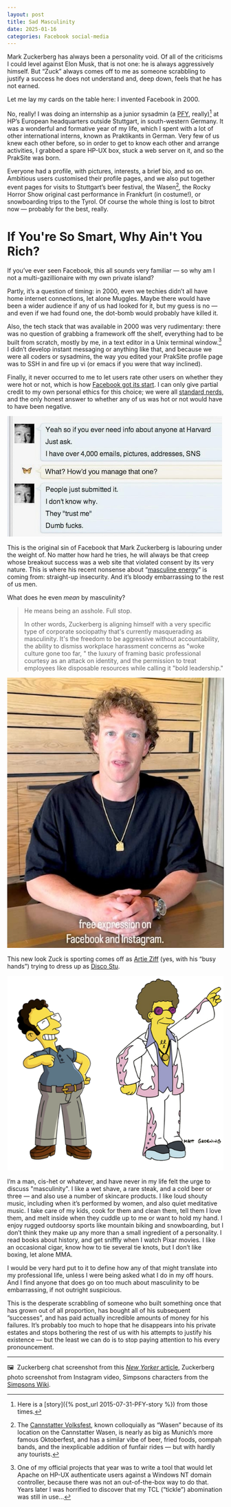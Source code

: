 ```yaml
---
layout: post
title: Sad Masculinity
date: 2025-01-16
categories: Facebook social-media
---
```


Mark Zuckerberg has always been a personality void. Of all of the criticisms I could level against Elon Musk, that is not one: he is always aggressively himself. But “Zuck” always comes off to me as someone scrabbling to justify a success he does not understand and, deep down, feels that he has not earned.

Let me lay my cards on the table here: I invented Facebook in 2000.

No, really! I was doing an internship as a junior sysadmin (a [PFY](https://en.wiktionary.org/wiki/PFY), really)[^1] at HP’s European headquarters outside Stuttgart, in south-western Germany. It was a wonderful and formative year of my life, which I spent with a lot of other international interns, known as Praktikants in German. Very few of us knew each other before, so in order to get to know each other and arrange activities, I grabbed a spare HP-UX box, stuck a web server on it, and so the PrakSite was born.

Everyone had a profile, with pictures, interests, a brief bio, and so on. Ambitious users customised their profile pages, and we also put together event pages for visits to Stuttgart’s beer festival, the Wasen[^2], the Rocky Horror Show original cast performance in Frankfurt (in costume!), or snowboarding trips to the Tyrol. Of course the whole thing is lost to bitrot now — probably for the best, really.

# If You're So Smart, Why Ain't You Rich?

If you’ve ever seen Facebook, this all sounds very familiar — so why am I not a multi-gazillionaire with my own private island?

Partly, it’s a question of timing: in 2000, even we techies didn’t all have home internet connections, let alone Muggles. Maybe there would have been a wider audience if any of us had looked for it, but my guess is no — and even if we had found one, the dot-bomb would probably have killed it. 

Also, the tech stack that was available in 2000 was very rudimentary: there was no question of grabbing a framework off the shelf, everything had to be built from scratch, mostly by me, in a text editor in a Unix terminal window.[^3] I didn’t develop instant messaging or anything like that, and because we were all coders or sysadmins, the way you edited your PrakSite profile page was to SSH in and fire up vi (or emacs if you were that way inclined).

Finally, it never occurred to me to let users rate other users on whether they were hot or not, which is how [Facebook got its start](https://en.wikipedia.org/wiki/History_of_Facebook#FaceMash). I can only give partial credit to my own personal ethics for this choice; we were all [standard nerds](https://www.youtube.com/watch?v=JwU7SF0i0Ws), and the only honest answer to whether any of us was hot or not would have to have been negative.

![Zuckerberg calling people 'dumb fucks' in chat screenshots](/images/dumb-fucks.jpeg)

This is the original sin of Facebook that Mark Zuckerberg is labouring under the weight of. No matter how hard he tries, he will always be that creep whose breakout success was a web site that violated consent by its very nature. This is where his recent nonsense about “[masculine energy](https://www.theindex.media/what-does-masculine-energy-even-mean-mark/)“ is coming from: straight-up insecurity. And it’s bloody embarrassing to the rest of us men.

What does he even *mean* by masculinity? 

> He means being an asshole. Full stop.
> 
> In other words, Zuckerberg is aligning himself with a very specific type of corporate sociopathy that's currently masquerading as masculinity. It's the freedom to be aggressive without accountability, the ability to dismiss workplace harassment concerns as "woke culture gone too far, " the luxury of framing basic professional courtesy as an attack on identity, and the permission to treat employees like disposable resources while calling it "bold leadership."

![Zuckerberg trying to look masculine](/images/IMG_0561.jpeg)

This new look Zuck is sporting comes off as [Artie Ziff](https://simpsons.fandom.com/wiki/Artie_Ziff) (yes, with his “busy hands”) trying to dress up as [Disco Stu](https://simpsons.fandom.com/wiki/Stu_Discothèque).  

![Artie Zuck and Disco Zuck](/images/Artie-Ziff-as-Disco-Stu.png)

I’m a man, cis-het or whatever, and have never in my life felt the urge to discuss "masculinity". I like a wet shave, a rare steak, and a cold beer or three — and also use a number of skincare products. I like loud shouty music, including when it’s performed by women, and also quiet meditative music. I take care of my kids, cook for them and clean them, tell them I love them, and melt inside when they cuddle up to me or want to hold my hand. I enjoy rugged outdoorsy sports like mountain biking and snowboarding, but I don’t think they make up any more than a small ingredient of a personality. I read books about history, and get sniffly when I watch Pixar movies. I like an occasional cigar, know how to tie several tie knots, but I don’t like boxing, let alone MMA. 

I would be very hard put to it to define how any of that might translate into my professional life, unless I were being asked what I do in my off hours. And I find anyone that does go on too much about masculinity to be embarrassing, if not outright suspicious.

This is the desperate scrabbling of someone who built something once that has grown out of all proportion, has bought all of his subsequent ”successes”, and has paid actually incredible amounts of money for his failures. It’s probably too much to hope that he disappears into his private estates and stops bothering the rest of us with his attempts to justify his existence — but the least we can do is to stop paying attention to his every pronouncement.

***

🖼️  Zuckerberg chat screenshot from this [*New Yorker* article](https://www.newyorker.com/magazine/2010/09/20/the-face-of-facebook?currentPage=all), Zuckerberg photo screenshot from Instagram video, Simpsons characters from the [Simpsons Wiki](https://simpsons.fandom.com/wiki/Simpsons_Wiki).

[^1]:  Here is a [story]({% post_url 2015-07-31-PFY-story %}) from those times.
[^2]: The [Cannstatter Volksfest](https://en.wikipedia.org/wiki/Cannstatter_Volksfest), known colloquially as “Wasen” because of its location on the Cannstatter Wasen, is nearly as big as Munich’s more famous Oktoberfest, and has a similar vibe of beer, fried foods, oompah bands, and the inexplicable addition of funfair rides — but with hardly any tourists.
[^3]: One of my official projects that year was to write a tool that would let Apache on HP-UX authenticate users against a Windows NT domain controller, because there was not an out-of-the-box way to do that. Years later I was horrified to discover that my TCL (“tickle”) abomination was still in use…